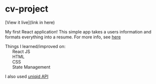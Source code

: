 # cv-project
[View it live](link in here) 

My first React application! This simple app takes a users information and formats everything into a resume. For more info, see [here](https://www.theodinproject.com/paths/full-stack-javascript/courses/javascript/lessons/cv-application)

Things I learned/improved on: <br />
&nbsp;&nbsp;&nbsp;&nbsp;&nbsp;&nbsp;React JS<br />
&nbsp;&nbsp;&nbsp;&nbsp;&nbsp;&nbsp;HTML<br />
&nbsp;&nbsp;&nbsp;&nbsp;&nbsp;&nbsp;CSS<br />
&nbsp;&nbsp;&nbsp;&nbsp;&nbsp;&nbsp;State Management<br />

I also used [uniqid API](https://www.npmjs.com/package/uniqid)



